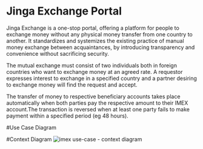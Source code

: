 # Jinga Exchange Portal

Jinga Exchange is a one-stop portal, offering a platform for people to exchange money without any physical money transfer from one country to another. It standardizes and systemizes the existing practice of manual money exchange between acquaintances, by introducing transparency and convenience without sacrificing security.

The mutual exchange must consist of two individuals both in foreign countries who want to exchange money at an agreed rate. A requestor expresses interest to exchange in a specified country and a partner desiring to exchange money will find the request and accept.

The transfer of money to respective beneficiary accounts takes place automatically when both parties pay the respective amount to their IMEX account.The transaction is reversed when at least one party fails to make payment within a specified period (eg 48 hours).

#Use Case Diagram


#Context Diagram
![imex use-case - context diagram](https://cloud.githubusercontent.com/assets/2440864/16877912/4a3bbfc2-4aa2-11e6-8a68-f191ef434d90.png)
